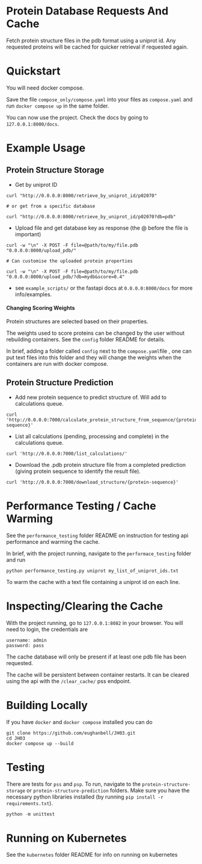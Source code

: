 # Protein Database Requests And Cache 

Fetch protein structure files in the pdb format using a uniprot id.
Any requested proteins will be cached for quicker retrieval if requested again.

# Quickstart

You will need docker compose.

Save the file `compose_only/compose.yaml` into your files as `compose.yaml` and run 
```docker compose up``` in the same folder.

You can now use the project. Check the docs by going to
`127.0.0.1:8000/docs`.

# Example Usage

## Protein Structure Storage

* Get by uniprot ID
```
curl "http://0.0.0.0:8000/retrieve_by_uniprot_id/p02070"

# or get from a specific database

curl "http://0.0.0.0:8000/retrieve_by_uniprot_id/p02070?db=pdb"
```

* Upload file and get database key as response (the @ before the file is important)
```
curl -w "\n" -X POST -F file=@path/to/my/file.pdb "0.0.0.0:8000/upload_pdb/"

# Can customise the uploaded protein properties

curl -w "\n" -X POST -F file=@path/to/my/file.pdb "0.0.0.0:8000/upload_pdb/?db=mydb&score=0.4"
```

* see `example_scripts/` or the fastapi docs at `0.0.0.0:8000/docs` for more info/examples.

#### Changing Scoring Weights

Protein structures are selected based on their properties.

The weights used to score proteins can be changed by the user without rebuilding containers.
See the `config` folder README for details. 

In brief, adding a folder called `config` next to the `compose.yaml`file , 
one can put text files into this folder and they will change the weights 
when the containers are run with docker compose.

## Protein Structure Prediction

* Add new protein sequence to predict structure of. Will add to calculations queue.
```
curl 'http://0.0.0.0:7000/calculate_protein_structure_from_sequence/{protein-sequence}'
```

* List all calculations (pending, processing and complete) in the calculations queue.
```
curl 'http://0.0.0.0:7000/list_calculations/'
```

* Download the .pdb protein structure file from a completed prediction (giving protein sequence to identify the result file).
```
curl 'http://0.0.0.0:7000/download_structure/{protein-sequence}'
```


# Performance Testing / Cache Warming

See the `performance_testing` folder README on instruction for testing api performance and warming the cache.

In brief, with the project running, navigate to the `performace_testing` folder and run
```
python performance_testing.py uniprot my_list_of_uniprot_ids.txt
```
To warm the cache with a text file containing a uniprot id on each line.


# Inspecting/Clearing the Cache

With the project running, go to `127.0.0.1:8082` 
in your browser.
You will need to login, the credentials are 
```
username: admin
password: pass
```

The cache database will only be present if at least one pdb file has been requested.


The cache will be persistent between container restarts. It can be cleared using the api with
the `/clear_cache/` pss endpoint.


# Building Locally

If you have `docker` and `docker compose` installed you can do
```
git clone https://github.com/eughanbell/JH03.git
cd JH03
docker compose up --build
```

# Testing

There are tests for `pss` and `psp`. To run, navigate to the `protein-structure-storage` or 
`protein-structure-prediction` folders. Make sure you have the necessary python libraries installed (by running `pip install -r requirements.txt`).
```python
python -m unittest
```


# Running on Kubernetes

See the `kubernetes` folder README for info on running on kubernetes
